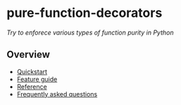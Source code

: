 # pure-function-decorators

_Try to enforece various types of function purity in Python_


## Overview

- [Quickstart](quickstart.md)
- [Feature guide](features.md)
- [Reference](reference.md)
- [Frequently asked questions](faq.md)

